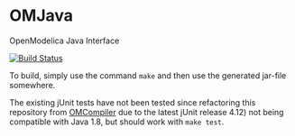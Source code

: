 # OMJava
OpenModelica Java Interface

[![Build Status](https://travis-ci.org/RaspInLoop/OMJava.svg?branch=master)](https://travis-ci.org/RaspInLoop/OMJava) 

To build, simply use the command `make` and then use the generated jar-file somewhere.

The existing jUnit tests have not been tested since refactoring this repository from
[OMCompiler](https://github.com/OpenModelica/OMCompiler) due to the latest jUnit release 
4.12) not being compatible with Java 1.8, but should work with `make test`.
